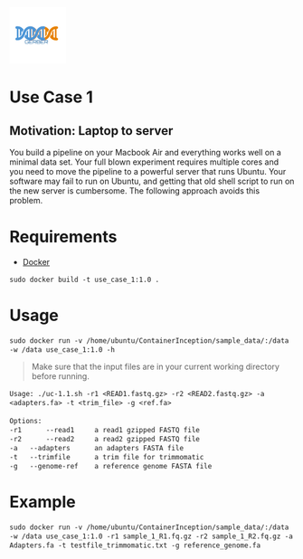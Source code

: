 <a href="../README.md"><img src="../generate_flowchart/flowChartImages/GerberLogo.png" alt="logo" width="100"></a>

# Use Case 1

## Motivation: Laptop to server

You build a pipeline on your Macbook Air and everything works well on a minimal data set. Your full blown experiment requires multiple cores and you need to move the pipeline to a powerful server that runs Ubuntu. Your software may fail to run on Ubuntu, and getting that old shell script to run on the new server is cumbersome. The following approach avoids this problem.

# Requirements

- [Docker](https://docs.docker.com/install/)

```
sudo docker build -t use_case_1:1.0 .
```

# Usage

```
sudo docker run -v /home/ubuntu/ContainerInception/sample_data/:/data -w /data use_case_1:1.0 -h
```

> Make sure that the input files are in your current working directory before running.

```
Usage: ./uc-1.1.sh -r1 <READ1.fastq.gz> -r2 <READ2.fastq.gz> -a <adapters.fa> -t <trim_file> -g <ref.fa>

Options:
-r1 	 --read1 	 a read1 gzipped FASTQ file
-r2 	 --read2 	 a read2 gzipped FASTQ file
-a 	 --adapters 	 an adapters FASTA file
-t 	 --trimfile 	 a trim file for trimmomatic
-g 	 --genome-ref 	 a reference genome FASTA file
```

# Example

```
sudo docker run -v /home/ubuntu/ContainerInception/sample_data/:/data -w /data use_case_1:1.0 -r1 sample_1_R1.fq.gz -r2 sample_1_R2.fq.gz -a Adapters.fa -t testfile_trimmomatic.txt -g reference_genome.fa
```

